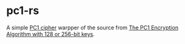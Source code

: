 # pc1-rs

A simple [PC1 cipher](https://en.wikipedia.org/wiki/PC1_cipher) warpper of the source from [The PC1 Encryption Algorithm with 128 or 256-bit keys](http://pccipher.free.fr/pc1/index.html).
